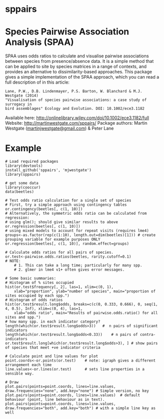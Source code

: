 # sppairs
# Species Pairwise Association Analysis (SPAA)

SPAA uses odds ratios to calculate and visualise pairwise associations between species from presence/absence data. It is a simple method that can be applied to site by species matrices in a range of contexts, and provides an alternative to dissimilarity-based approaches. This package gives a simple implementation of the SPAA approach, which you can read a  full description of in this article:

    Lane, P.W., D.B. Lindenmayer, P.S. Barton, W. Blanchard & M.J. Westgate (2014) 
    "Visualisation of species pairwise associations: a case study of surrogacy in 
    bird assemblages" Ecology and Evolution. DOI: 10.1002/ece3.1182
    
Available here: http://onlinelibrary.wiley.com/doi/10.1002/ece3.1182/full
Website: http://martinwestgate.com/sppairs/
Package authors: Martin Westgate (<martinjwestgate@gmail.com>) & Peter Lane

# Example

```
# Load required packages
library(devtools)
install_github('sppairs', 'mjwestgate')
library(sppairs)

# get some data
library(cooccur)
data(beetles)

# Test odds ratio calculation for a single set of species
# First, try a simple approach using contingency tables
or.contingency(beetles[, c(1, 10)])
# Alternatively, the symmetric odds ratio can be calculated from regression:
# using glm(); should give similar results to above
or.regression(beetles[, c(1, 10)])	
# using mixed models to account for repeat visits (requires lme4)
groups<-as.factor(rep(c(1:10), length.out=dim(beetles)[1])) # create grouping variable for example purposes ONLY
or.regression(beetles[, c(1, 10)], random.effect=groups)

# Calculate odds ratios for all pairs of species.
or.test<-pairwise.odds.ratios(beetles, rarity.cutoff=0.1)
# NOTE: 
	# 1. This can take a long time; particularly for many spp.
	# 2. glmer in lme4 v1+ often gives error messages. 

# Some basic summaries:
# Histogram of % sites occupied
hist(or.test$frequency[, 2], las=1, xlim=c(0, 1),
	xlab="proportion", ylab="number of species", main="proportion of sites occupied by each spp.")
# Histogram of odds ratios
hist(or.test$result.long$odds, breaks=c(c(0, 0.333, 0.666), 0, seq(1, 4, 0.5), Inf), xlim=c(0, 4), las=1,
	xlab="odds ratio", main="Results of pairwise.odds.ratio() for all sites and spp.")
# how many spp. in each indicator category?
length(which(or.test$result.long$odds>3))	#  n pairs of significant indicators
length(which(or.test$result.long$odds<0.33))	# n pairs of contra-indicators
or.test$result.long[which(or.test$result.long$odds>3), ] # show pairs of species that meet +ve indicator criteria

# Calculate point and line values for plot
point.coords<-or.points(or.test)	# note: igraph gives a different arrangement each time
line.values<-or.lines(or.test)		# sets line properties in a sensible way.

# Draw
plot.pairs(points=point.coords, lines=line.values, draw.frequencies="none", add.key="none") # Simple version, no key
plot.pairs(points=point.coords, lines=line.values)	# default behaviour (point, line behaviour as in text).
plot.pairs(points=point.coords, lines=line.values, draw.frequencies="both", add.key="both") # with a simple line key as well
```
